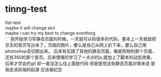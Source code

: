 # tinng-test
<div>fist-test</div> 
<div>maybe it will change alot</div> 
<div>maybe i can try my best to change everthing </div>
```
	刚开始学习写静态页面的时候，一天就可以码很多的代码，基本上一天我就把京东的首页写出来了。页面的图片，要么是自己从网上扒下来，要么自己用photoshop去切图出来。
	后来有实践了其他的静态页面，像是购物的那个页面，还有360的那个首页。后来慢慢的学习了一点点的js,就加上了脚本的动态效果。
	后来才学会的git 却一直没怎么往上面放代码 但是感觉这些静态页面对我来说 是我走进前端的起源 应该被纪念
